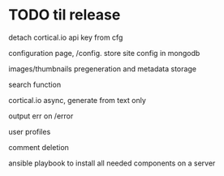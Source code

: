 # TODO til release

detach cortical.io api key from cfg

configuration page, /config. store site config in mongodb

images/thumbnails pregeneration and metadata storage

search function

cortical.io async, generate from text only

output err on /error

user profiles

comment deletion

ansible playbook to install all needed components on a server
